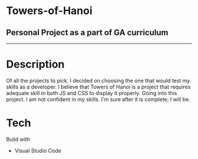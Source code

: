 # Towers-of-Hanoi
Personal Project as a part of GA curriculum
-------
-------

# Description
Of all the projects to pick. I decided on choosing the one that would test my skills as a developer. I believe that Towers of Hanoi is a project that requires adequate skill in both JS and CSS to display it properly. Going into this project. I am not confident in my skills. I'm sure after it is complete; I will be. 

# Tech
Build with 
* Visual Studio Code
